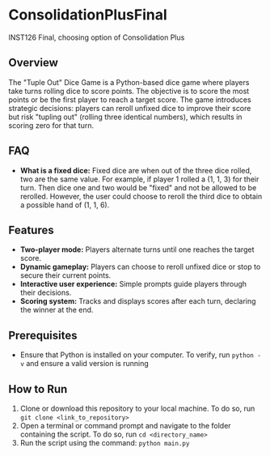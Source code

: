 # ConsolidationPlusFinal
INST126 Final, choosing option of Consolidation Plus

## Overview
The "Tuple Out" Dice Game is a Python-based dice game where players take turns rolling dice to score points. 
The objective is to score the most points or be the first player to reach a target score. 
The game introduces strategic decisions: players can reroll unfixed dice to improve their score but risk "tupling out" (rolling three identical numbers), 
which results in scoring zero for that turn.

## FAQ
- **What is a fixed dice:** Fixed dice are when out of the three dice rolled, two are the same value. For example, if player 1 rolled
a (1, 1, 3) for their turn. Then dice one and two would be "fixed" and not be allowed to be rerolled. However, the user could choose to
reroll the third dice to obtain a possible hand of (1, 1, 6).

## Features
- **Two-player mode:** Players alternate turns until one reaches the target score.
- **Dynamic gameplay:** Players can choose to reroll unfixed dice or stop to secure their current points.
- **Interactive user experience:** Simple prompts guide players through their decisions.
- **Scoring system:** Tracks and displays scores after each turn, declaring the winner at the end.

## Prerequisites
- Ensure that Python is installed on your computer.
  To verify, run `python -v` and ensure a valid version is running

## How to Run
1. Clone or download this repository to your local machine.
   To do so, run `git clone <link_to_repository>`
2. Open a terminal or command prompt and navigate to the folder containing the script.
   To do so, run `cd <directory_name>`
3. Run the script using the command:
   `python main.py`